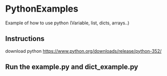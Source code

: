 # PythonExamples
Example of how to use python (Variable, list, dicts, arrays..)

## Instructions
download python https://www.python.org/downloads/release/python-352/


## Run the example.py and dict_example.py
